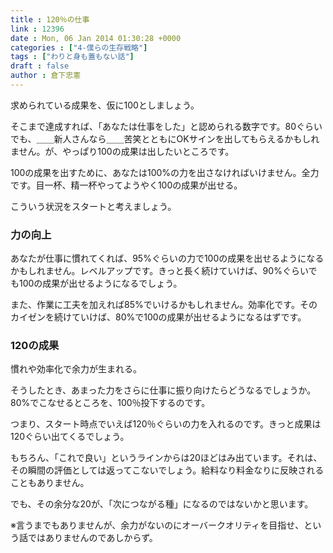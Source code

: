 ```yaml
---
title : 120％の仕事
link : 12396
date : Mon, 06 Jan 2014 01:30:28 +0000
categories : ["4-僕らの生存戦略"]
tags : ["わりと身も蓋もない話"]
draft : false
author : 倉下忠憲
---
```


求められている成果を、仮に100としましょう。

そこまで達成すれば、「あなたは仕事をした」と認められる数字です。80ぐらいでも、＿＿新人さんなら＿＿苦笑とともにOKサインを出してもらえるかもしれません。が、やっぱり100の成果は出したいところです。

100の成果を出すために、あなたは100%の力を出さなければいけません。全力です。目一杯、精一杯やってようやく100の成果が出せる。

こういう状況をスタートと考えましょう。

<H3>力の向上</H3>あなたが仕事に慣れてくれば、95%ぐらいの力で100の成果を出せるようになるかもしれません。レベルアップです。きっと長く続けていけば、90%ぐらいでも100の成果が出せるようになるでしょう。

また、作業に工夫を加えれば85%でいけるかもしれません。効率化です。そのカイゼンを続けていけば、80%で100の成果が出せるようになるはずです。

<H3>120の成果</H3>慣れや効率化で余力が生まれる。

そうしたとき、あまった力をさらに仕事に振り向けたらどうなるでしょうか。80%でこなせるところを、100％投下するのです。

つまり、スタート時点でいえば120％ぐらいの力を入れるのです。きっと成果は120ぐらい出てくるでしょう。

もちろん、「これで良い」というラインからは20ほどはみ出ています。それは、その瞬間の評価としては返ってこないでしょう。給料なり料金なりに反映されることもありません。

でも、その余分な20が、「次につながる種」になるのではないかと思います。

※言うまでもありませんが、余力がないのにオーバークオリティを目指せ、という話ではありませんのであしからず。